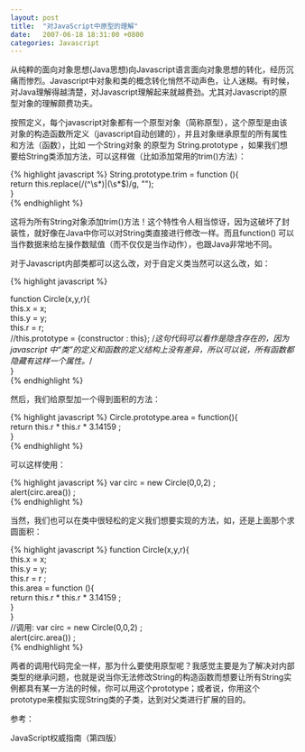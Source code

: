 ```yaml
---
layout: post
title:  "对JavaScript中原型的理解"
date:   2007-06-18 18:31:00 +0800
categories: Javascript
---
```


从纯粹的面向对象思想(Java思想)向Javascript语言面向对象思想的转化，经历沉痛而惨烈。Javascript中对象和类的概念转化悄然不动声色，让人迷糊。有时候，对Java理解得越清楚，对Javascript理解起来就越费劲。尤其对Javascript的原型对象的理解颇费功夫。

按照定义，每个javascript对象都有一个原型对象（简称原型），这个原型是由该对象的构造函数所定义（javascript自动创建的），并且对象继承原型的所有属性和方法（函数），比如 一个String对象 的原型为 String.prototype ，如果我们想要给String类添加方法，可以这样做（比如添加常用的trim()方法）：

{% highlight javascript %}
String.prototype.trim = function (){   
  return this.replace(/(^\s*)|(\s*$)/g, "");   
}  
{% endhighlight %}

这将为所有String对象添加trim()方法！这个特性令人相当惊讶，因为这破坏了封装性，就好像在Java中你可以对String类直接进行修改一样。而且function() 可以当作数据来给左操作数赋值（而不仅仅是当作动作），也跟Java非常地不同。

对于Javascript内部类都可以这么改，对于自定义类当然可以这么改，如：

 
{% highlight javascript %}
 
function Circle(x,y,r){   
  this.x = x;   
  this.y = y;   
  this.r = r;   
  //this.prototype = {constructor : this};     /*这句代码可以看作是隐含存在的，因为javascript 中“类”的定义和函数的定义结构上没有差异，所以可以说，所有函数都隐藏有这样一个属性。*/   
}   
{% endhighlight %}


然后，我们给原型加一个得到面积的方法：

 {% highlight javascript %}
Circle.prototype.area = function(){   
  return this.r * this.r * 3.14159 ;   
}  
{% endhighlight %}

可以这样使用：

{% highlight javascript %}
var circ = new Circle(0,0,2) ;   
alert(circ.area()) ;  
{% endhighlight %}

当然，我们也可以在类中很轻松的定义我们想要实现的方法，如，还是上面那个求圆面积：

{% highlight javascript %}
function Circle(x,y,r){   
  this.x = x;   
  this.y = y;    
  this.r = r ;   
  this.area = function (){   
    return this.r * this.r * 3.14159 ;    
  }   
}   
//调用:
var circ = new Circle(0,0,2) ;   
alert(circ.area()) ;   
{% endhighlight %}

两者的调用代码完全一样，那为什么要使用原型呢？我感觉主要是为了解决对内部类型的继承问题，也就是说当你无法修改String的构造函数而想要让所有String实例都具有某一方法的时候，你可以用这个prototype；或者说，你用这个prototype来模拟实现String类的子类，达到对父类进行扩展的目的。

 

参考：

JavaScript权威指南（第四版）

 